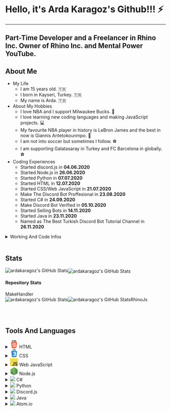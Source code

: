 # Hello, it's Arda Karagoz's Github!!! :zap:

<hr>

## Part-Time Developer and a Freelancer in Rhino Inc. Owner of Rhino Inc. and Mental Power YouTube.
## About Me
* My Life
  * I am 15 years old. 🇹🇷
  * I born in Kayseri, Turkey. 🇹🇷
  * My name is Arda. 🇹🇷
* About My Hobbies
  * I love NBA and I support Milwaukee Bucks. 🏀
  * I love learning new coding languages and making JavaScript projects. 💻
  * My favourite NBA player in history is LeBron James and the best in now is Giannis Antetokounmpo. 🏀
  * I am not into soccer but sometimes I follow. ⚽
  * I am supporting Galatasaray in Turkey and FC Barcelona in globally. ⚽
* Coding Experiences
  * Started discord.js in **04.06.2020**
  * Started Node.js in **26.06.2020**
  * Started Python in **07.07.2020**
  * Started HTML in **12.07.2020**
  * Started CSS/Web JavaScript in **21.07.2020**
  * Make The Discord Bot Proffesional in **23.08.2020**
  * Started C# in **24.09.2020**
  * Make Discord Bot Verified in **05.10.2020**
  * Started Selling Bots in **14.11.2020**
  * Started Java in **23.11.2020**
  * Named as The Best Turkish Discord Bot Tutorial Channel in **26.11.2020**
  
 <details>
  <summary>Working And Code Infos</summary>
  

1. Currently Working In Rhino Inc. [🦏](https://rhinoinc.glitch.me)
2. Owner Of A Coding Channel Mental Power [📹](https://www.youtube.com/channel/UCdJN1G13UswgVrnq0PyA5lA)
3. Have A Verified Bot Called Rhino Bot (700 Servers And 750K Users) [🦏](https://discord.com/oauth2/authorize?client_id=718159106992504859&scope=bot&permissions=8)
4. Developer of NPM Modules **makehandler, rhinojs, mental.db(Soon), rhicord(Soon)** [💻](https://npmjs.org/~fleeingrhinoo)
5. Teaching Over 1 K people Software with Youtube, Discord, Github and Real platform. [👨‍](https://discord.gg/66qSv9W)

</details>
<br>

## Stats

 <img align="left" alt="ardakaragoz's GitHub Stats" src="https://github-readme-stats.vercel.app/api?username=ardakaragoz&show_icons=true&theme=radical&custom_title=Stats%20For%20Arda%20In%20Github&cache_seconds=18000" />
<img align="center" alt="ardakaragoz's GitHub Stats" src="https://github-readme-stats.vercel.app/api/top-langs/?username=ardakaragoz&langs_count=8" />

<br>

#### Repository Stats

MakeHandler
<br>
<img align="left" alt="ardakaragoz's GitHub Stats" src="https://github-readme-stats.vercel.app/api/pin/?username=ardakaragoz&repo=makehandler" />
RhinoJs
<img align="left" alt="ardakaragoz's GitHub Stats" src="https://github-readme-stats.vercel.app/api/pin/?username=ardakaragoz&repo=rhinojs" />

<br>
<br>

## Tools And Languages

<details>
 <summary> <img width=25 src="https://raw.githubusercontent.com/github/explore/80688e429a7d4ef2fca1e82350fe8e3517d3494d/topics/html/html.png"> HTML</summary>
 
 1. Medium
 2. Created Some Great Websites
 </details>
 <details>
 <summary> <img width=25 src="https://raw.githubusercontent.com/github/explore/80688e429a7d4ef2fca1e82350fe8e3517d3494d/topics/css/css.png"> CSS</summary>
 
 1. Rookie Level
 2. Great Site Means Great CSS Knowledge
 </details>
  <details>
 <summary> <img width=25 src="https://raw.githubusercontent.com/github/explore/80688e429a7d4ef2fca1e82350fe8e3517d3494d/topics/javascript/javascript.png"> Web JavaScript</summary>
 
 1. Medium Level
 2. Great Site Means Great JavaScript knwoledge
 </details>
 <details>
  <summary> <img width=25 src="https://raw.githubusercontent.com/github/explore/80688e429a7d4ef2fca1e82350fe8e3517d3494d/topics/nodejs/nodejs.png"> Node.js</summary>
 
 1. Expert Level
 2. Main Language For Me
 3. HTTP Apis, NPM Modules, Console Apps and more... 
 </details>
 <details>
  <summary> <img width=25 src="https://kaanacademy.com/assets/files/00/01/163.png"> C#</summary>
 
 1. Basic Level
 2. The Coding Language For Future
 </details>
  <details>
  <summary> <img width=25 src="https://www.python.org/static/opengraph-icon-200x200.png"> Python</summary>
 
 1. Good Level
 2. Most Common Language For Console Apps
 </details>
  <details>
  <summary> <img width=25 src="https://discord.js.org/static/logo-square.png"> Discord.js</summary>
 
 1. Expert Level
 2. Have A Verified Bot With Over 700 Servers
 3. Named As The Best Channel in Turkey in Discord Bot Tutorial
 </details>
   <details>
  <summary> <img width=25 src="https://banner2.cleanpng.com/20180621/jow/kisspng-plain-old-java-object-programming-language-compute-5b2b6405b39ad9.4848800015295703097357.jpg"> Java</summary>
 
 1. Rookie Level
 2. Very Important Language
 </details>
  <details>
  <summary> <img width=25 src="https://e7.pngegg.com/pngimages/808/119/png-clipart-atom-github-visual-studio-code-text-editor-computer-icons-github-text-logo.png"> Atom.io</summary>
 
 1. Best Code Editor In World
 2. Very Simple
 </details>
 
